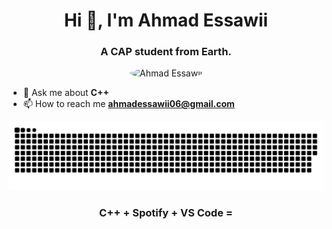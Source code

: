 <h1 align="center">Hi 👋, I'm Ahmad Essawii</h1>
<h3 align="center">A CAP student from Earth.</h3>

<!-- صورة شخصية دائرية -->
<p align="center">
  <img src="https://your-image-link.com/your-image.png" alt="Ahmad Essawii" width="150" style="border-radius: 50%;">
</p>

- 💬 Ask me about **C++**
- 📫 How to reach me **ahmadessawii06@gmail.com**

<!-- GitHub contribution snake animation -->
<p align="center">
  <picture>
    <source media="(prefers-color-scheme: dark)" srcset="https://raw.githubusercontent.com/manekinekko/manekinekko/output/github-snake-dark.svg">
    <source media="(prefers-color-scheme: light)" srcset="https://raw.githubusercontent.com/manekinekko/manekinekko/output/github-snake.svg">
    <img alt="github contribution grid snake animation" src="https://raw.githubusercontent.com/manekinekko/manekinekko/output/github-snake.svg">
  </picture>
</p>

<h3 align="center">C++ + Spotify + VS Code = </h3>
